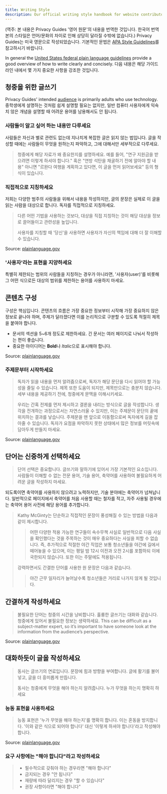 ```yaml
---
title: Writing Style
description: Our official writing style handbook for website contributors.
---
```


(역주: 본 내용은 Privacy Guides '영어 원문'의 내용을 번역한 것입니다. 한국어 번역본의 스타일은 언어/문화의 차이로 인해 상당히 달라질 수밖에 없습니다.) Privacy Guides는 미국 영문으로 작성되었습니다. 기본적인 문법은 [APA Style Guidelines](https://apastyle.apa.org/style-grammar-guidelines/grammar)를 참고하시기 바랍니다.

In general the [United States federal plain language guidelines](https://plainlanguage.gov/guidelines) provide a good overview of how to write clearly and concisely. 다음 내용은 해당 가이드라인 내에서 몇 가지 중요한 사항을 강조한 것입니다.

## 청중을 위한 글쓰기

Privacy Guides' intended [audience](https://plainlanguage.gov/guidelines/audience) is primarily adults who use technology. 중학생에게 설명하는 것처럼 쉽게 설명할 필요는 없지만, 일반 컴퓨터 사용자에게 익숙치 않은 개념을 설명할 때 어려운 용어를 남용해서도 안 됩니다.

### 사람들이 알고 싶어 하는 내용만 다루세요

사람들은 자신과 별로 관련도 없는데 지나치게 복잡한 글은 읽지 않는 법입니다. 글을 작성할 때에는 사람들이 무엇을 원하는지 파악하고, 그에 대해서만 세부적으로 다루세요.

> 청중에게 해당 자료가 왜 중요한지를 설명하세요. 예를 들어, "연구 지원금을 받으려면 이렇게 하셔야 합니다." 혹은 "연방 석탄을 채굴하기 전에 알아야 할 내용" 아니면 "르완다 여행을 계획하고 있다면, 이 글을 먼저 읽어보세요" 등의 형식이 있습니다.

### 직접적으로 지칭하세요

저희는 다양한 범주의 사람들을 위해서 내용을 작성하지만, 글의 문장은 실제로 이 글을 읽는 사람을 대상으로 합니다. 독자를 직접적으로 지칭하세요.

> 다른 어떤 기법을 사용하는 것보다, 대상을 직접 지칭하는 것이 해당 대상을 정보로 끌어들이고 관련성을 높입니다.
> 
> 사용자를 지칭할 때 '당신'을 사용하면 사용자가 자신의 책임에 대해 더 잘 이해할 수 있습니다.

Source: [plainlanguage.gov](https://plainlanguage.gov/guidelines/audience/address-the-user)

### '사용자'라는 표현을 지양하세요

특별히 제한되는 범위의 사람들을 지칭하는 경우가 아니라면, '사용자(user)'를 비롯해 그 어떤 식으로든 대상의 범위를 제한하는 용어를 사용하지 마세요.

## 콘텐츠 구성

구성은 핵심입니다. 콘텐츠의 흐름은 가장 중요한 정보부터 시작해 가장 중요하지 않은 정보로 끝나야 하며, 주제가 달라졌다면 이를 논리적으로 구분할 수 있도록 적절히 제목을 붙여야 합니다.

- 문서의 섹션을 5~6개 정도로 제한하세요. 긴 문서는 여러 페이지로 나눠서 작성하는 편이 좋습니다.
- 중요한 아이디어는 **Bold**나 *Italic*으로 표시해야 합니다.

Source: [plainlanguage.gov](https://plainlanguage.gov/guidelines/design)

### 주제문부터 시작하세요

> 독자가 읽을 내용을 먼저 알려줌으로써, 독자가 해당 문단을 다시 읽어야 할 가능성을 줄일 수 있습니다. 제목 또한 도움이 되지만, 제목만으로는 충분치 않습니다. 세부 내용을 제공하기 전에, 청중에게 문맥을 이해시키세요.
> 
> 우리는 간혹 전제를 먼저 제시하고 결론을 내리는 방식으로 글을 작성합니다. 생각을 전개하는 과정으로서는 자연스러울 수 있지만, 이는 주제문이 문단의 끝에 위치하는 결과를 낳습니다. 주제문을 맨 앞으로 이동함으로써 독자에게 길을 잡아줄 수 있습니다. 독자가 요점을 파악하지 못한 상태에서 많은 정보를 머릿속에 담아두게 만들지 마세요.

Source: [plainlanguage.gov](https://plainlanguage.gov/guidelines/organize/have-a-topic-sentence)

## 단어는 신중하게 선택하세요

> 단어 선택은 중요합니다. 글쓰기와 말하기에 있어서 가장 기본적인 요소입니다. 사람들이 이해할 수 없는 전문 용어, 기술 용어, 축약어를 사용하여 불필요하게 어려운 글을 작성하지 마세요.

되도록이면 축약어를 사용하지 않으려고 노력하지만, 기술 분야에는 축약어가 넘쳐납니다. 일반적으로 페이지에서 축약어를 처음 사용할 때는 철자를 적고, 자주 사용될 경우에는 축약어 용어 사전에 해당 용어를 추가합니다.

> Kathy McGinty는 단순하고 직접적인 문장이 풍성해질 수 있는 방법을 다음과 같이 제시합니다.
> 
> > 어떤 다양한 적용 가능한 연구들이 속수무책 사실로 일반적으로 다음 사실을 확인했다는 것을 주목하는 것이 매우 중요하다는 사실을 피할 수 없습니다. 즉, 추가적으로 적절한 야간 직업은 보통 청소년들을 야간에 길에서 떼어놓을 수 있으며, 이는 평일 밤 12시 이전과 오전 2시를 포함하되 이에 국한되지 않습니다. 또한 이는 주말에도 적용됩니다.
> 
> 강력하면서도 간결한 단어를 사용한 원 문장은 다음과 같습니다.
> 
> > 야간 근무 일자리가 늘어날수록 청소년들은 거리로 나가지 않게 될 것입니다.

## 간결하게 작성하세요

> 불필요한 단어는 청중의 시간을 낭비합니다. 훌륭한 글쓰기는 대화와 같습니다. 청중에게 있어서 불필요한 정보는 생략하세요. This can be difficult as a subject-matter expert, so it’s important to have someone look at the information from the audience’s perspective.

Source: [plainlanguage.gov](https://plainlanguage.gov/guidelines/concise)

## 대화하듯이 글을 작성하세요

> 동사는 글쓰기의 연료입니다. 문장에 힘과 방향을 부여합니다. 글에 활기를 불어넣고, 글을 더 흥미롭게 만듭니다.
> 
> 동사는 청중에게 무엇을 해야 하는지 알려줍니다. 누가 무엇을 하는지 명확히 하세요

### 능동 표현을 사용하세요

> 능동 표현은 '누가 무엇을 해야 하는지'를 명확히 합니다. 이는 혼동을 방지합니다. '이와 같은 식으로 되어야 합니다' 대신 '이렇게 하셔야 합니다'라고 작성해야 합니다.

Source: [plainlanguage.gov](https://plainlanguage.gov/guidelines/conversational/use-active-voice)

### 요구 사항에는 "해야 합니다"라고 작성하세요

> - 필수적으로 갖춰야 하는 경우라면 "해야 합니다"
> - 금지되는 경우 "안 됩니다"
> - 재량에 따라 달리지는 경우 "할 수 있습니다"
> - 권장 사항이라면 "해야 합니다"
